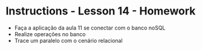 # Instructions - Lesson 14 - Homework

- Faça a aplicação da aula 11 se conectar com o banco noSQL
- Realize operações no banco
- Trace um paralelo com o cenário relacional